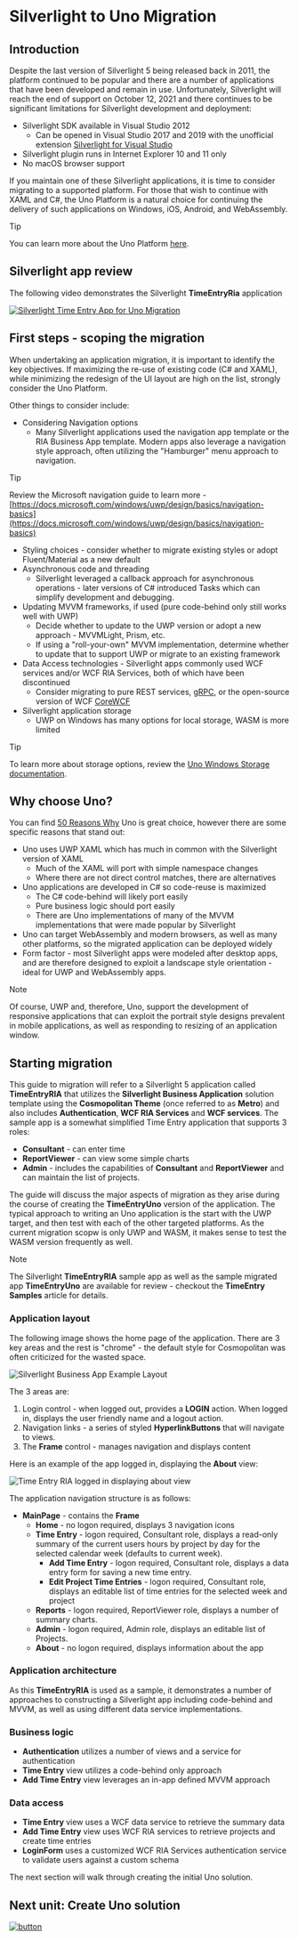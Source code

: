 # Silverlight to Uno Migration

## Introduction

Despite the last version of Silverlight 5 being released back in 2011, the platform continued to be popular and there are a number of applications that have been developed and remain in use. Unfortunately, Silverlight will reach the end of support on October 12, 2021 and there continues to be significant limitations for Silverlight development and deployment:

* Silverlight SDK available in Visual Studio 2012
  * Can be opened in Visual Studio 2017 and 2019 with the unofficial extension [Silverlight for Visual Studio](https://marketplace.visualstudio.com/items?itemName=RamiAbughazaleh.SilverlightProjectSystem)
* Silverlight plugin runs in Internet Explorer 10 and 11 only
* No macOS browser support

If you maintain one of these Silverlight applications, it is time to consider migrating to a supported platform. For those that wish to continue with XAML and C#, the Uno Platform is a natural choice for continuing the delivery of such applications on Windows, iOS, Android, and WebAssembly.

> [!TIP]
> You can learn more about the Uno Platform [here](https://platform.uno/docs/articles/intro.html).

## Silverlight app review

The following video demonstrates the Silverlight **TimeEntryRia** application

[![Silverlight Time Entry App for Uno Migration](http://img.youtube.com/vi/EtpO9JJ7kwY/0.jpg)](https://youtu.be/EtpO9JJ7kwY "Silverlight Time Entry App for Uno Migration")

## First steps - scoping the migration

When undertaking an application migration, it is important to identify the key objectives. If maximizing the re-use of existing code (C# and XAML), while minimizing the redesign of the UI layout are high on the list, strongly consider the Uno Platform.

Other things to consider include:

* Considering Navigation options
  * Many Silverlight applications used the navigation app template or the RIA Business App template. Modern apps also leverage a navigation style approach, often utilizing the "Hamburger" menu approach to navigation.

> [!TIP]
> Review the Microsoft navigation guide to learn more - [https://docs.microsoft.com/windows/uwp/design/basics/navigation-basics](https://docs.microsoft.com/windows/uwp/design/basics/navigation-basics)

* Styling choices - consider whether to migrate existing styles or adopt Fluent/Material as a new default
* Asynchronous code and threading
  * Silverlight leveraged a callback approach for asynchronous operations - later versions of C# introduced Tasks which can simplify development and debugging.
* Updating MVVM frameworks, if used (pure code-behind only still works well with UWP)
  * Decide whether to update to the UWP version or adopt a new approach - MVVMLight, Prism, etc.
  * If using a "roll-your-own" MVVM implementation, determine whether to update that to support UWP or migrate to an existing framework
* Data Access technologies - Silverlight apps commonly used WCF services and/or WCF RIA Services, both of which have been discontinued
  * Consider migrating to pure REST services, [gRPC](https://grpc.io/), or the  open-source version of WCF [CoreWCF](https://github.com/CoreWCF/CoreWCF)
* Silverlight application storage
  * UWP on Windows has many options for local storage, WASM is more limited

> [!TIP]
> To learn more about storage options, review the [Uno Windows Storage documentation](https://platform.uno/docs/articles/features/windows-storage.html).

## Why choose Uno?

You can find [50  Reasons Why](https://platform.uno/blog/50-reasons-to-use-uno-platform-for-your-next-project/) Uno is great choice, however there are some specific reasons that stand out:

* Uno uses UWP XAML which has much in common with the Silverlight version of XAML
  * Much of the XAML will port with simple namespace changes
  * Where there are not direct control matches, there are alternatives
* Uno applications are developed in C# so code-reuse is maximized
  * The C# code-behind will likely port easily
  * Pure business logic should port easily
  * There are Uno implementations of many of the MVVM implementations that were made popular by Silverlight
* Uno can target WebAssembly and modern browsers, as well as many other platforms, so the migrated application can be deployed widely
* Form factor - most Silverlight apps were modeled after desktop apps, and are therefore designed to exploit a landscape style orientation - ideal for UWP and WebAssembly apps.

 > [!NOTE]
 > Of course, UWP and, therefore, Uno, support the development of responsive applications that can exploit the portrait style designs prevalent in mobile applications, as well as responding to resizing of an application window.

## Starting migration

This guide to migration will refer to a Silverlight 5 application called **TimeEntryRIA** that utilizes the **Silverlight Business Application** solution template using the **Cosmopolitan Theme** (once referred to as **Metro**) and also includes **Authentication**, **WCF RIA Services** and **WCF services**. The sample app is a somewhat simplified Time Entry application that supports 3 roles:

* **Consultant** - can enter time
* **ReportViewer** - can view some simple charts
* **Admin** - includes the capabilities of **Consultant** and **ReportViewer** and can maintain the list of projects.

The guide will discuss the major aspects of migration as they arise during the course of creating the **TimeEntryUno** version of the application. The typical approach to writing an Uno application is the start with the UWP target, and then test with each of the other targeted platforms. As the current migration scopw is only UWP and WASM, it makes sense to test the WASM version frequently as well.

> [!NOTE]
> The Silverlight **TimeEntryRIA** sample app as well as the sample migrated app **TimeEntryUno** are available for review - checkout the **TimeEntry Samples** article for details.

### Application layout

The following image shows the home page of the application. There are 3 key areas and the rest is "chrome" - the default style for Cosmopolitan was often criticized for the wasted space.

![Silverlight Business App Example Layout](assets/SilverlightBusinessApp.png)

The 3 areas are:

1. Login control - when logged out, provides a **LOGIN** action. When logged in, displays the user friendly name and a logout action.
2. Navigation links - a series of styled **HyperlinkButtons** that will navigate to views.
3. The **Frame** control - manages navigation and displays content

Here is an example of the app logged in, displaying the **About** view:

![Time Entry RIA logged in displaying about view](assets/TimeEntryRia-LoggedInAbout.png)

The application navigation structure is as follows:

* **MainPage** - contains the **Frame**
  * **Home** - no logon required, displays 3 navigation icons
  * **Time Entry** - logon required, Consultant role, displays a read-only summary of the current users hours by project by day for the selected calendar week (defaults to current week).
    * **Add Time Entry** - logon required, Consultant role, displays a data entry form for saving a new time entry.
    * **Edit Project Time Entries** - logon required, Consultant role, displays an editable list of time entries for the selected week and project
  * **Reports** - logon required, ReportViewer role, displays a number of summary charts.
  * **Admin** - logon required, Admin role, displays an editable list of Projects.
  * **About** - no logon required, displays information about the app

### Application architecture

As this **TimeEntryRIA** is used as a sample, it demonstrates a number of approaches to constructing a Silverlight app including code-behind and MVVM, as well as using different data service implementations.

### Business logic

* **Authentication** utilizes a number of views and a service for authentication
* **Time Entry** view utilizes a code-behind only approach
* **Add Time Entry** view leverages an in-app defined MVVM approach

### Data access

* **Time Entry** view uses a WCF data service to retrieve the summary data
* **Add Time Entry** view uses WCF RIA services to retrieve projects and create time entries
* **LoginForm** uses a customized WCF RIA Services authentication service to validate users against a custom schema

The next section will walk through creating the initial Uno solution.

## Next unit: Create Uno solution

[![button](assets/NextButton.png)](01-create-uno-solution.md)

